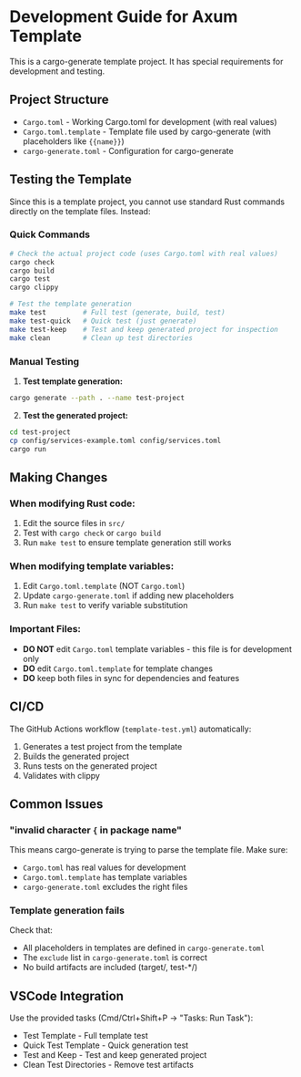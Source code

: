 # Development Guide for Axum Template

This is a cargo-generate template project. It has special requirements for development and testing.

## Project Structure

- `Cargo.toml` - Working Cargo.toml for development (with real values)
- `Cargo.toml.template` - Template file used by cargo-generate (with placeholders like `{{name}}`)
- `cargo-generate.toml` - Configuration for cargo-generate

## Testing the Template

Since this is a template project, you cannot use standard Rust commands directly on the template files. Instead:

### Quick Commands

```bash
# Check the actual project code (uses Cargo.toml with real values)
cargo check
cargo build
cargo test
cargo clippy

# Test the template generation
make test         # Full test (generate, build, test)
make test-quick   # Quick test (just generate)
make test-keep    # Test and keep generated project for inspection
make clean        # Clean up test directories
```

### Manual Testing

1. **Test template generation:**
```bash
cargo generate --path . --name test-project
```

2. **Test the generated project:**
```bash
cd test-project
cp config/services-example.toml config/services.toml
cargo run
```

## Making Changes

### When modifying Rust code:
1. Edit the source files in `src/`
2. Test with `cargo check` or `cargo build`
3. Run `make test` to ensure template generation still works

### When modifying template variables:
1. Edit `Cargo.toml.template` (NOT `Cargo.toml`)
2. Update `cargo-generate.toml` if adding new placeholders
3. Run `make test` to verify variable substitution

### Important Files:
- **DO NOT** edit `Cargo.toml` template variables - this file is for development only
- **DO** edit `Cargo.toml.template` for template changes
- **DO** keep both files in sync for dependencies and features

## CI/CD

The GitHub Actions workflow (`template-test.yml`) automatically:
1. Generates a test project from the template
2. Builds the generated project
3. Runs tests on the generated project
4. Validates with clippy

## Common Issues

### "invalid character `{` in package name"
This means cargo-generate is trying to parse the template file. Make sure:
- `Cargo.toml` has real values for development
- `Cargo.toml.template` has template variables
- `cargo-generate.toml` excludes the right files

### Template generation fails
Check that:
- All placeholders in templates are defined in `cargo-generate.toml`
- The `exclude` list in `cargo-generate.toml` is correct
- No build artifacts are included (target/, test-*/)

## VSCode Integration

Use the provided tasks (Cmd/Ctrl+Shift+P → "Tasks: Run Task"):
- Test Template - Full template test
- Quick Test Template - Quick generation test
- Test and Keep - Test and keep generated project
- Clean Test Directories - Remove test artifacts